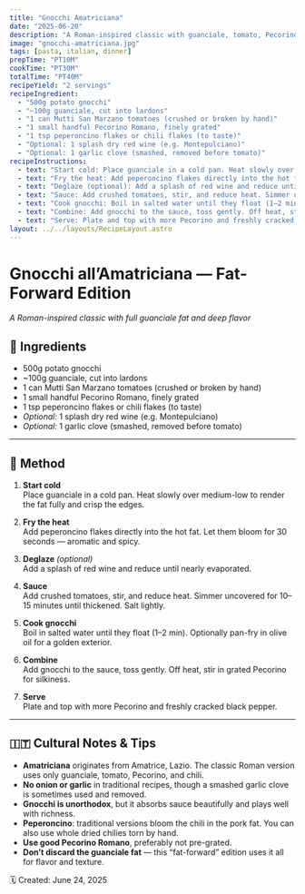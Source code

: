 ```yaml
---
title: "Gnocchi Amatriciana"
date: "2025-06-20"
description: "A Roman-inspired classic with guanciale, tomato, Pecorino, and chili, served with pillowy gnocchi."
image: "gnocchi-amatriciana.jpg"
tags: [pasta, italian, dinner]
prepTime: "PT10M"
cookTime: "PT30M"
totalTime: "PT40M"
recipeYield: "2 servings"
recipeIngredient:
  - "500g potato gnocchi"
  - "~100g guanciale, cut into lardons"
  - "1 can Mutti San Marzano tomatoes (crushed or broken by hand)"
  - "1 small handful Pecorino Romano, finely grated"
  - "1 tsp peperoncino flakes or chili flakes (to taste)"
  - "Optional: 1 splash dry red wine (e.g. Montepulciano)"
  - "Optional: 1 garlic clove (smashed, removed before tomato)"
recipeInstructions:
  - text: "Start cold: Place guanciale in a cold pan. Heat slowly over medium-low to render the fat fully and crisp the edges."
  - text: "Fry the heat: Add peperoncino flakes directly into the hot fat. Let them bloom for 30 seconds — aromatic and spicy."
  - text: "Deglaze (optional): Add a splash of red wine and reduce until nearly evaporated."
  - text: "Sauce: Add crushed tomatoes, stir, and reduce heat. Simmer uncovered for 10–15 minutes until thickened. Salt lightly."
  - text: "Cook gnocchi: Boil in salted water until they float (1–2 min). Optionally pan-fry in olive oil for a golden exterior."
  - text: "Combine: Add gnocchi to the sauce, toss gently. Off heat, stir in grated Pecorino for silkiness."
  - text: "Serve: Plate and top with more Pecorino and freshly cracked black pepper."
layout: ../../layouts/RecipeLayout.astro
---
```


# Gnocchi all’Amatriciana — Fat-Forward Edition
*A Roman-inspired classic with full guanciale fat and deep flavor*

## 🧂 Ingredients
- 500g potato gnocchi  
- ~100g guanciale, cut into lardons  
- 1 can Mutti San Marzano tomatoes (crushed or broken by hand)  
- 1 small handful Pecorino Romano, finely grated  
- 1 tsp peperoncino flakes or chili flakes (to taste)  
- *Optional:* 1 splash dry red wine (e.g. Montepulciano)  
- *Optional:* 1 garlic clove (smashed, removed before tomato)  

---

## 🔪 Method

1. **Start cold**  
   Place guanciale in a cold pan. Heat slowly over medium-low to render the fat fully and crisp the edges.

2. **Fry the heat**  
   Add peperoncino flakes directly into the hot fat. Let them bloom for 30 seconds — aromatic and spicy.

3. **Deglaze** *(optional)*  
   Add a splash of red wine and reduce until nearly evaporated.

4. **Sauce**  
   Add crushed tomatoes, stir, and reduce heat. Simmer uncovered for 10–15 minutes until thickened. Salt lightly.

5. **Cook gnocchi**  
   Boil in salted water until they float (1–2 min). Optionally pan-fry in olive oil for a golden exterior.

6. **Combine**  
   Add gnocchi to the sauce, toss gently. Off heat, stir in grated Pecorino for silkiness.

7. **Serve**  
   Plate and top with more Pecorino and freshly cracked black pepper.

---

## 🇮🇹 Cultural Notes & Tips

- **Amatriciana** originates from Amatrice, Lazio. The classic Roman version uses only guanciale, tomato, Pecorino, and chili.
- **No onion or garlic** in traditional recipes, though a smashed garlic clove is sometimes used and removed.
- **Gnocchi is unorthodox**, but it absorbs sauce beautifully and plays well with richness.
- **Peperoncino**: traditional versions bloom the chili in the pork fat. You can also use whole dried chilies torn by hand.
- **Use good Pecorino Romano**, preferably not pre-grated.
- **Don’t discard the guanciale fat** — this “fat-forward” edition uses it all for flavor and texture.

🗓 Created: June 24, 2025
